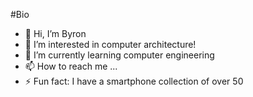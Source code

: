 #Bio
- 👋 Hi, I’m Byron 
- 👀 I’m interested in computer architecture!
- 🌱 I’m currently learning computer engineering
- 📫 How to reach me ...
- ⚡ Fun fact: I have a smartphone collection of over 50

<!---
byrongsoriano/byrongsoriano is a ✨ special ✨ repository because its `README.md` (this file) appears on your GitHub profile.
You can click the Preview link to take a look at your changes.
--->
